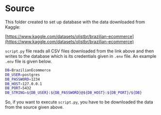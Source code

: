 # Source

This folder created to set up database with the data downloaded from Kaggle:

[https://www.kaggle.com/datasets/olistbr/brazilian-ecommerce](https://www.kaggle.com/datasets/olistbr/brazilian-ecommerce)

`script.py` file reads all CSV files downloaded from the link above and then writes to the database which is its credentials given in `.env` file. An example `.env` file is given below.

```bash
DB=BrazilianEcommerce
DB_USER=postgres
DB_PASSWORD=1234
DB_HOST=127.0.0.1
DB_PORT=5432
DB_STRING=${DB_USER}:${DB_PASSWORD}@${DB_HOST}:${DB_PORT}/${DB}
```

So, if you want to execute `script.py`, you have to be downloaded the data from the source given above.
